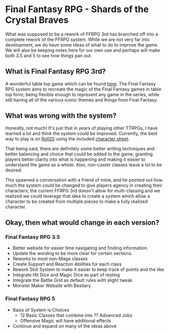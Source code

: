 # Final Fantasy RPG - Shards of the Crystal Braves

What was supposed to be a rework of FFRPG 3rd has branched off into a complete rework of the FFRPG system. While we are not very far into development, we do have some ideas of what to do to improve the game. We will also be keeping notes here for our own use and perhaps will make both 3.5 and 5 to see how things pan out.

## What is Final Fantasy RPG 3rd?

A wonderful table top game which can be found [here](http://www.ffrpg.net/). The Final Fantasy RPG system aims to recreate the magic of the Final Fantasy games in table top form; being flexible enough to represent any game in the series, while still having all of the various iconic themes and things from Final Fantasy.

## What was wrong with the system?

Honestly, not much! It's just that in years of playing other TTRPGs, I have learned a lot and think the system could be improved. Currently, the best way to play is on [Roll20](https://roll20.net/) using the included [character sheet](https://github.com/Roll20/roll20-character-sheets/tree/master/FFRPG%20Third%20Edition).

That being said, there are definitely some better writing techniques and better balancing and choice that could be added to the game, granting players better clarity into what is happening and making it easier to understand the game as a whole. Also, non-caster classes leave a lot to be desired.

This spawned a conversation with a friend of mine, and he pointed out how much the system could be changed to give players agency in creating their characters; the current FFRPG 3rd doesn't allow for multi-classing and we realized we could leverage that idea to create a system which allow a character to be created from multiple pieces to make a fully realized character.

## Okay, then what would change in each version?

### Final Fantasy RPG 3.5
- Better website for easier time navigating and finding information.
- Update the wording to be more clear for certain sections.
- Reworks to most non-Mage classes
- Create Support and Reaction Abilities for each class
- Rework Skill System to make it easier to keep track of points and the like
- Integrate Hit Dice and Magic Dice as part of resting
- Integrate the Battle Grid as default rules with slight tweak
- Monster Maker Website with Bestiary

### Final Fantasy RPG 5
- Basis of System is Choices
  - 12 Basic Classes that combine into ?? Advanced Jobs
  - Offensive Magic will have additional effects
- Continue and expand on many of the ideas above